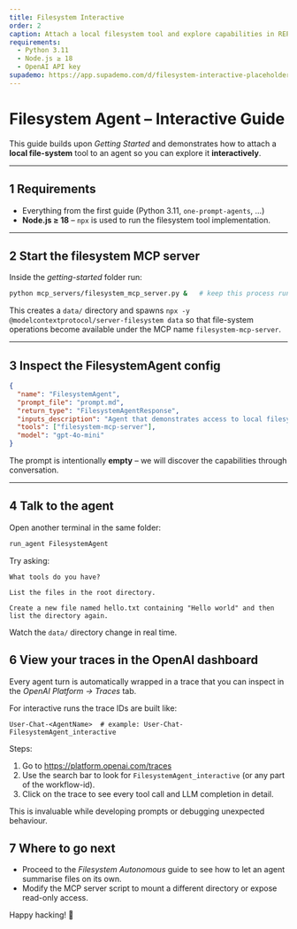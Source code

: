 ```yaml
---
title: Filesystem Interactive
order: 2
caption: Attach a local filesystem tool and explore capabilities in REPL.
requirements:
  - Python 3.11
  - Node.js ≥ 18
  - OpenAI API key
supademo: https://app.supademo.com/d/filesystem-interactive-placeholder
---
```

# Filesystem Agent – Interactive Guide

This guide builds upon *Getting Started* and demonstrates how to attach a **local file-system** tool to an agent so you can explore it **interactively**.

---

## 1  Requirements

* Everything from the first guide (Python 3.11, `one-prompt-agents`, …)
* **Node.js ≥ 18** – `npx` is used to run the filesystem tool implementation.

---

## 2  Start the filesystem MCP server

Inside the *getting-started* folder run:

```bash
python mcp_servers/filesystem_mcp_server.py &   # keep this process running
```

This creates a `data/` directory and spawns `npx -y @modelcontextprotocol/server-filesystem data` so that file-system operations become available under the MCP name `filesystem-mcp-server`.

---

## 3  Inspect the FilesystemAgent config

```json title="agents_config/FilesystemAgent/config.json"
{
  "name": "FilesystemAgent",
  "prompt_file": "prompt.md",
  "return_type": "FilesystemAgentResponse",
  "inputs_description": "Agent that demonstrates access to local filesystem via MCP server.",
  "tools": ["filesystem-mcp-server"],
  "model": "gpt-4o-mini"
}
```

The prompt is intentionally **empty** – we will discover the capabilities through conversation.

---

## 4  Talk to the agent

Open another terminal in the same folder:

```bash
run_agent FilesystemAgent
```

Try asking:

```
What tools do you have?

List the files in the root directory.

Create a new file named hello.txt containing "Hello world" and then list the directory again.
```

Watch the `data/` directory change in real time.

## 6  View your traces in the OpenAI dashboard

Every agent turn is automatically wrapped in a trace that you can inspect in
the *OpenAI Platform → Traces* tab.

For interactive runs the trace IDs are built like:

```
User-Chat-<AgentName>  # example: User-Chat-FilesystemAgent_interactive
```

Steps:

1. Go to https://platform.openai.com/traces
2. Use the search bar to look for `FilesystemAgent_interactive` (or any part of
   the workflow-id).
3. Click on the trace to see every tool call and LLM completion in detail.

This is invaluable while developing prompts or debugging unexpected behaviour. 

## 7  Where to go next

* Proceed to the *Filesystem Autonomous* guide to see how to let an agent summarise files on its own.
* Modify the MCP server script to mount a different directory or expose read-only access.

Happy hacking! 🎉 
